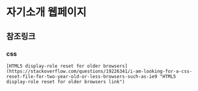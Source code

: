# 자기소개 웹페이지

## 참조링크

### css

    [HTML5 display-role reset for older browsers](https://stackoverflow.com/questions/19226341/i-am-looking-for-a-css-reset-file-for-two-year-old-or-less-browsers-such-as-ie9 "HTML5 display-role reset for older browsers link")
